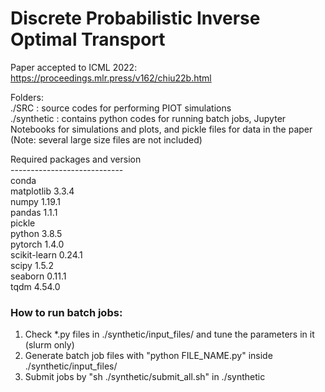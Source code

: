 # Discrete Probabilistic Inverse Optimal Transport
Paper accepted to ICML 2022: 
https://proceedings.mlr.press/v162/chiu22b.html  
  
Folders:  
./SRC : source codes for performing PIOT simulations  
./synthetic : contains python codes for running batch jobs, Jupyter Notebooks for simulations and plots, and pickle files for data in the paper (Note: several large size files are not included)

Required packages and version  
\----------------------------  
conda  
matplotlib                3.3.4  
numpy                     1.19.1  
pandas                    1.1.1   
pickle  
python                    3.8.5  
pytorch                   1.4.0   
scikit-learn              0.24.1  
scipy                     1.5.2   
seaborn                   0.11.1  
tqdm                      4.54.0  

### How to run batch jobs:
1. Check \*.py files in ./synthetic/input_files/ and tune the parameters in it (slurm only)
2. Generate batch job files with "python FILE_NAME.py" inside ./synthetic/input_files/ 
3. Submit jobs by "sh ./synthetic/submit_all.sh" in ./synthetic
